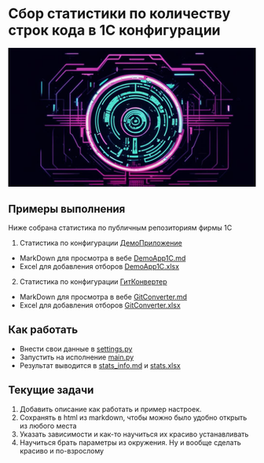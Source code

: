 # Сбор статистики по количеству строк кода в 1С конфигурации

![](img/social.png)

## Примеры выполнения

Ниже собрана статистика по публичным репозиториям фирмы 1С

1. Статистика по конфигурации [ДемоПриложение](https://github.com/1C-Company/dt-demo-configuration)
- MarkDown для просмотра в вебе [DemoApp1C.md](example/DemoApp1C.md)
- Excel для добавления отборов [DemoApp1C.xlsx](example/DemoApp1C.xlsx)
2. Статистика по конфигурации [ГитКонвертер](https://github.com/1C-Company/GitConverter)
- MarkDown для просмотра в вебе [GitConverter.md](example/GitConverter.md)
- Excel для добавления отборов [GitConverter.xlsx](example/GitConverter.xlsx)

## Как работать

- Внести свои данные в [settings.py](settings.py)
- Запустить на исполнение [main.py](main.py)
- Результат выводится в [stats_info.md](stats_info.md) и [stats.xlsx](stats.xlsx)

## Текущие задачи

1. Добавить описание как работать и пример настроек.
2. Сохранять в html из markdown, чтобы можно было удобно открыть из любого места
3. Указать зависимости и как-то научиться их красиво устанавливать
4. Научиться брать параметры из окружения. Ну и вообще сделать красиво и по-взрослому
